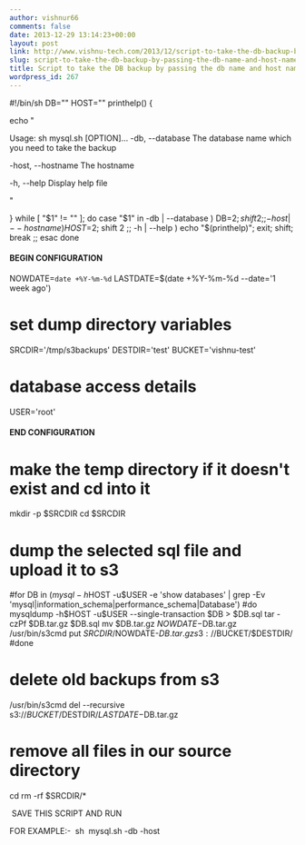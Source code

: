 ```yaml
---
author: vishnur66
comments: false
date: 2013-12-29 13:14:23+00:00
layout: post
link: http://www.vishnu-tech.com/2013/12/script-to-take-the-db-backup-by-passing-the-db-name-and-host-names-to-s3/
slug: script-to-take-the-db-backup-by-passing-the-db-name-and-host-names-to-s3
title: Script to take the DB backup by passing the db name and host names to S3
wordpress_id: 267
---
```


#!/bin/sh
DB=""
HOST=""
printhelp() {

echo "

Usage: sh mysql.sh [OPTION]...
-db, --database The database name which you need to take the backup

-host, --hostname The hostname

-h, --help Display help file

"

}
while [ "$1" != "" ]; do
case "$1" in
-db | --database ) DB=$2; shift 2 ;;
-host | --hostname ) HOST=$2; shift 2 ;;
-h | --help ) echo "$(printhelp)"; exit; shift; break ;;
esac
done

#### BEGIN CONFIGURATION ####
NOWDATE=`date +%Y-%m-%d`
LASTDATE=$(date +%Y-%m-%d --date='1 week ago')

# set dump directory variables
SRCDIR='/tmp/s3backups'
DESTDIR='test'
BUCKET='vishnu-test'

# database access details
USER='root'
#### END CONFIGURATION ####

# make the temp directory if it doesn't exist and cd into it
mkdir -p $SRCDIR
cd $SRCDIR

# dump the selected sql file and upload it to s3
#for DB in $(mysql -h$HOST -u$USER -e 'show databases' | grep -Ev 'mysql|information_schema|performance_schema|Database')
#do
mysqldump -h$HOST -u$USER --single-transaction $DB > $DB.sql
tar -czPf $DB.tar.gz $DB.sql
mv $DB.tar.gz $NOWDATE-$DB.tar.gz
/usr/bin/s3cmd put $SRCDIR/$NOWDATE-$DB.tar.gz s3://$BUCKET/$DESTDIR/ 
#done

# delete old backups from s3
/usr/bin/s3cmd del --recursive s3://$BUCKET/$DESTDIR/$LASTDATE-$DB.tar.gz

# remove all files in our source directory
cd
rm -rf $SRCDIR/*

 SAVE THIS SCRIPT AND RUN 

FOR EXAMPLE:-  sh  mysql.sh -db <give database name> -host <give hostname>
